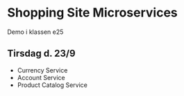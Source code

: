 # Shopping Site Microservices
Demo i klassen e25

## Tirsdag d. 23/9

* Currency Service
* Account Service
* Product Catalog Service